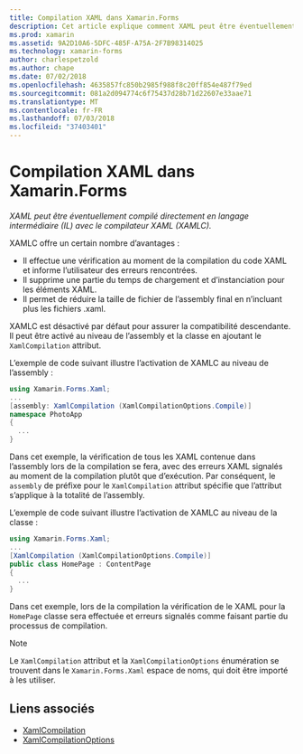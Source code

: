 ```yaml
---
title: Compilation XAML dans Xamarin.Forms
description: Cet article explique comment XAML peut être éventuellement compilé directement en langage intermédiaire (IL) avec le compilateur XAML de Xamarin.Forms (XAMLC).
ms.prod: xamarin
ms.assetid: 9A2D10A6-5DFC-485F-A75A-2F7B98314025
ms.technology: xamarin-forms
author: charlespetzold
ms.author: chape
ms.date: 07/02/2018
ms.openlocfilehash: 4635857fc850b2985f988f8c20ff854e487f79ed
ms.sourcegitcommit: 081a2d094774c6f75437d28b71d22607e33aae71
ms.translationtype: MT
ms.contentlocale: fr-FR
ms.lasthandoff: 07/03/2018
ms.locfileid: "37403401"
---
```

# <a name="xaml-compilation-in-xamarinforms"></a>Compilation XAML dans Xamarin.Forms

_XAML peut être éventuellement compilé directement en langage intermédiaire (IL) avec le compilateur XAML (XAMLC)._

XAMLC offre un certain nombre d’avantages :

- Il effectue une vérification au moment de la compilation du code XAML et informe l’utilisateur des erreurs rencontrées.
- Il supprime une partie du temps de chargement et d’instanciation pour les éléments XAML.
- Il permet de réduire la taille de fichier de l’assembly final en n’incluant plus les fichiers .xaml.

XAMLC est désactivé par défaut pour assurer la compatibilité descendante. Il peut être activé au niveau de l’assembly et la classe en ajoutant le `XamlCompilation` attribut.

L’exemple de code suivant illustre l’activation de XAMLC au niveau de l’assembly :

```csharp
using Xamarin.Forms.Xaml;
...
[assembly: XamlCompilation (XamlCompilationOptions.Compile)]
namespace PhotoApp
{
  ...
}
```

Dans cet exemple, la vérification de tous les XAML contenue dans l’assembly lors de la compilation se fera, avec des erreurs XAML signalés au moment de la compilation plutôt que d’exécution. Par conséquent, le `assembly` de préfixe pour le `XamlCompilation` attribut spécifie que l’attribut s’applique à la totalité de l’assembly.

L’exemple de code suivant illustre l’activation de XAMLC au niveau de la classe :

```csharp
using Xamarin.Forms.Xaml;
...
[XamlCompilation (XamlCompilationOptions.Compile)]
public class HomePage : ContentPage
{
  ...
}
```

Dans cet exemple, lors de la compilation la vérification de le XAML pour la `HomePage` classe sera effectuée et erreurs signalés comme faisant partie du processus de compilation.

> [!NOTE]
> Le `XamlCompilation` attribut et la `XamlCompilationOptions` énumération se trouvent dans le `Xamarin.Forms.Xaml` espace de noms, qui doit être importé à les utiliser.


## <a name="related-links"></a>Liens associés

- [XamlCompilation](https://developer.xamarin.com/api/type/Xamarin.Forms.Xaml.XamlCompilationAttribute/)
- [XamlCompilationOptions](https://developer.xamarin.com/api/type/Xamarin.Forms.Xaml.XamlCompilationOptions/)
